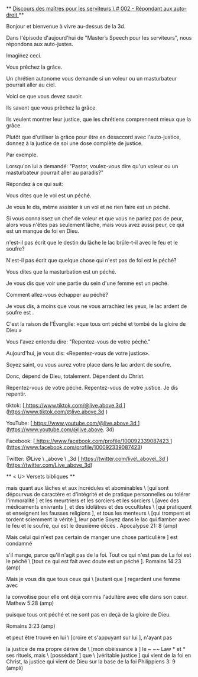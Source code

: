 ** <u> Discours des maîtres pour les serviteurs \ # 002 - Répondant aux
auto-droit </u> **

Bonjour et bienvenue à vivre au-dessus de la 3d.

Dans l'épisode d'aujourd'hui de "Master’s Speech pour les serviteurs", nous répondons aux
auto-justes.

Imaginez ceci.

Vous prêchez la grâce.

Un chrétien autonome vous demande si un voleur ou un masturbateur pourrait aller
au ciel.

Voici ce que vous devez savoir.

Ils savent que vous prêchez la grâce.

Ils veulent montrer leur justice, que les chrétiens
comprennent mieux que la grâce.

Plutôt que d'utiliser la grâce pour être en désaccord avec l'auto-justice, donnez à
la justice de soi une dose complète de justice.

Par exemple.

Lorsqu'on lui a demandé: "Pastor, voulez-vous dire qu'un voleur ou un masturbateur pourrait aller
au paradis?"

Répondez à ce qui suit:

Vous dites que le vol est un péché.

Je vous le dis, même assister à un vol et ne rien faire est un péché.

Si vous connaissez un chef de voleur et que vous ne parlez pas de peur, alors vous
n'êtes pas seulement lâche, mais vous avez aussi peur, ce qui est un manque de foi
en Dieu.

n'est-il pas écrit que le destin du lâche le lac brûle-t-il
avec le feu et le soufre?

N'est-il pas écrit que quelque chose qui n'est pas de foi est le péché?

Vous dites que la masturbation est un péché.

Je vous dis que voir une partie du sein d'une femme est un péché.

Comment allez-vous échapper au péché?

Je vous dis, à moins que vous ne vous arrachiez les yeux, le lac ardent de soufre est
.

C'est la raison de l'Évangile: «que tous ont péché et tombé
de la gloire de Dieu.»

Vous l'avez entendu dire: "Repentez-vous de votre péché."

Aujourd'hui, je vous dis: «Repentez-vous de votre justice».

Soyez saint, ou vous aurez votre place dans le lac ardent de soufre.

Donc, dépend de Dieu, totalement. Dépendent du Christ.

Repentez-vous de votre péché. Repentez-vous de votre justice. Je dis repentir.

tiktok:
[<u> https://www.tiktok.com/@live.above.3d </u>] (https://www.tiktok.com/@live.above.3d )

YouTube:
[<u> https://www.youtube.com/@live.above.3d </u>] (https://www.youtube.com/@live.above. 3d)

Facebook:
[<u> https://www.facebook.com/profile/100092339087423 </u>] (https://www.facebook.com/profile/100092339087423)

Twitter: @Live \ _above \ _3d
[<u> https://twitter.com/live\_above\_3d </u>] (https://twitter.com/Live_above_3d)

** < U> Versets bibliques </u> **

mais quant aux lâches et aux incrédules et abominables \ [qui sont dépourvus
de caractère et d'intégrité et de pratique personnelles ou tolérer l'immoralité \] et les meurtriers et les sorciers et les sorciers \ [avec des médicaments enivrants \],
et des idolâtres et des occultistes \ [qui pratiquent et enseignent les fausses religions \],
et tous les menteurs \ [qui trompent et tordent sciemment la vérité \], leur partie
Soyez dans le lac qui flamber avec le feu et le soufre, qui est le deuxième décès
.
Apocalypse 21: 8 (amp)

Mais celui qui n'est pas certain de manger une chose particulière \] est condamné

s'il mange, parce qu'il n'agit pas de la foi. Tout ce qui n'est pas de
La foi est le péché \ [tout ce qui est fait avec doute est un péché \].
Romains 14:23 (amp)

Mais je vous dis que tous ceux qui \ [autant que \] regardent une femme avec

la convoitise pour elle ont déjà commis l'adultère avec elle dans son cœur.
Mathew 5:28 (amp)

puisque tous ont péché et ne sont pas en deçà de la gloire de Dieu.

Romains 3:23 (amp)

et peut être trouvé en lui \ [croire et s'appuyant sur lui \], n'ayant pas

la justice de ma propre dérive de \ [mon obéissance à \] le ~ ~~ Law * et * ses rituels, mais \ [possédant \] que \ [véritable justice \]
qui vient de la foi en Christ, la justice qui vient de
Dieu sur la base de la foi
Philippiens 3: 9 (ampli)
